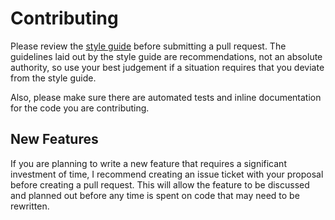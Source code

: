 # Contributing

Please review the [style guide](https://github.com/amclain/styleguides) before submitting a pull request. The guidelines laid out by the style guide are recommendations, not an absolute authority, so use your best judgement if a situation requires that you deviate from the style guide.

Also, please make sure there are automated tests and inline documentation for the code you are contributing.

## New Features

If you are planning to write a new feature that requires a significant investment of time, I recommend creating an issue ticket with your proposal before creating a pull request. This will allow the feature to be discussed and planned out before any time is spent on code that may need to be rewritten.

